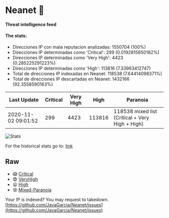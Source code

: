 # Neanet :hocho:
#### Threat intelligence feed
#### The stats:

- Direcciones IP con mala reputacion analizadas: 1550704 (100%)
- Direcciones IP determinadas como 'Critical':  299 (0.0192815650182%)
- Direcciones IP determinadas como 'Very High':  4423 (0.285225291223%)
- Direcciones IP determinadas como 'High':  113816 (7.33963412747)
- Total de direcciones IP indexadas en Neanet:  118538 (7.64414098371%)
- Total de direcciones IP descartadas en Neanet:  1432166 (92.3558590163%)

| Last Update | Critical | Very High | High | Paranoia |
| --- | --- | --- | --- | --- |
| 2020-11-02 09:01:52 | 299 | 4423 | 113816 | 118538 mixed list (Critical + Very High + High)|

![Stats](https://docs.google.com/spreadsheets/d/e/2PACX-1vSnaNMIXVabIpDJjufMlzH7poXnshF3mgd8Is1g9ytUEzVsP5my4Trn8f-xkoLLQ38xpL3HtmUexLo6/pubchart?oid=501124687&format=image)

For the historical stats go to: [link](/stats.csv)
## Raw
- :scream: [Critical](https://raw.githubusercontent.com/JavaGarcia/Neanet/master/blacklists/neanet_critical.txt)
- :fearful: [VeryHigh](https://raw.githubusercontent.com/JavaGarcia/Neanet/master/blacklists/neanet_veryHigh.txtt)
- :frowning: [High](https://raw.githubusercontent.com/JavaGarcia/Neanet/master/blacklists/neanet_high.txt)
- :dizzy_face: [Mixed-Paranoia](https://raw.githubusercontent.com/JavaGarcia/Neanet/master/blacklists/neanet_all.txt)


Your IP is indexed? You may request to takedown. [https://github.com/JavaGarcia/Neanet/issues](https://github.com/JavaGarcia/Neanet/issues)





















































































































































































































































































































































































































































































































































































































































































































































































































































































































































































































































































































































































































































































































































































































































































































































































































































































































































































































































































































